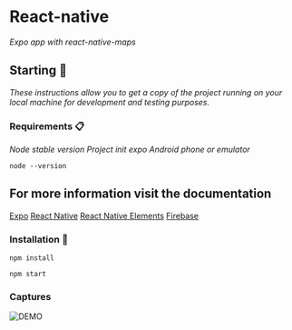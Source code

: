 # React-native

_Expo app with react-native-maps_

## Starting 🚀

_These instructions allow you to get a copy of the project running on your local machine for development and testing purposes._

### Requirements 📋

_Node stable version_
_Project init expo_
_Android phone or emulator_

```
node --version
```

## For more information visit the documentation

[Expo](https://expo.io/)
[React Native](https://reactnative.dev/)
[React Native Elements](https://reactnativeelements.com/)
[Firebase](https://firebase.google.com/docs?hl=es)

### Installation 🔧

```
npm install
```

```
npm start
```

### Captures

![DEMO](https://media.giphy.com/media/WlVypIMJPTCfGYTRj8/giphy.gif)
